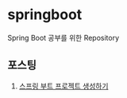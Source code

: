# springboot
Spring Boot 공부를 위한 Repository

## 포스팅
1. [스프링 부트 프로젝트 생성하기](https://logical-code.tistory.com/119)
